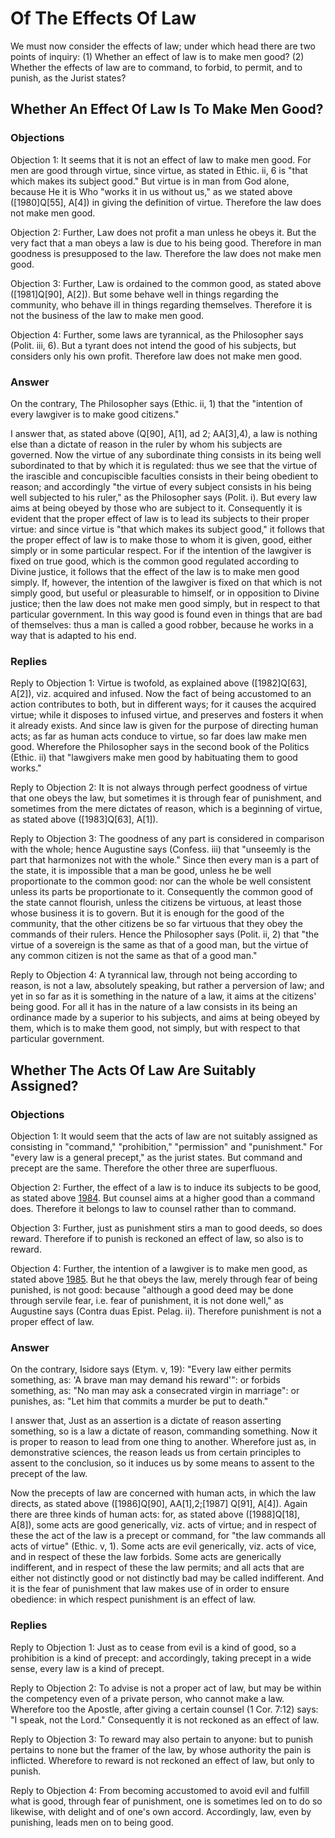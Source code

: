 # Of The Effects Of Law

We must now consider the effects of law; under which head there are two points of inquiry:
(1) Whether an effect of law is to make men good?
(2) Whether the effects of law are to command, to forbid, to permit, and to punish, as the Jurist states?
## Whether An Effect Of Law Is To Make Men Good?

### Objections

Objection 1: It seems that it is not an effect of law to make men good. For men are good through virtue, since virtue, as stated in Ethic. ii, 6 is "that which makes its subject good." But virtue is in man from God alone, because He it is Who "works it in us without us," as we stated above ([1980]Q[55], A[4]) in giving the definition of virtue. Therefore the law does not make men good.

Objection 2: Further, Law does not profit a man unless he obeys it. But the very fact that a man obeys a law is due to his being good. Therefore in man goodness is presupposed to the law. Therefore the law does not make men good.

Objection 3: Further, Law is ordained to the common good, as stated above ([1981]Q[90], A[2]). But some behave well in things regarding the community, who behave ill in things regarding themselves. Therefore it is not the business of the law to make men good.

Objection 4: Further, some laws are tyrannical, as the Philosopher says (Polit. iii, 6). But a tyrant does not intend the good of his subjects, but considers only his own profit. Therefore law does not make men good.

### Answer

On the contrary, The Philosopher says (Ethic. ii, 1) that the "intention of every lawgiver is to make good citizens."

I answer that, as stated above (Q[90], A[1], ad 2; AA[3],4), a law is nothing else than a dictate of reason in the ruler by whom his subjects are governed. Now the virtue of any subordinate thing consists in its being well subordinated to that by which it is regulated: thus we see that the virtue of the irascible and concupiscible faculties consists in their being obedient to reason; and accordingly "the virtue of every subject consists in his being well subjected to his ruler," as the Philosopher says (Polit. i). But every law aims at being obeyed by those who are subject to it. Consequently it is evident that the proper effect of law is to lead its subjects to their proper virtue: and since virtue is "that which makes its subject good," it follows that the proper effect of law is to make those to whom it is given, good, either simply or in some particular respect. For if the intention of the lawgiver is fixed on true good, which is the common good regulated according to Divine justice, it follows that the effect of the law is to make men good simply. If, however, the intention of the lawgiver is fixed on that which is not simply good, but useful or pleasurable to himself, or in opposition to Divine justice; then the law does not make men good simply, but in respect to that particular government. In this way good is found even in things that are bad of themselves: thus a man is called a good robber, because he works in a way that is adapted to his end.

### Replies

Reply to Objection 1: Virtue is twofold, as explained above ([1982]Q[63], A[2]), viz. acquired and infused. Now the fact of being accustomed to an action contributes to both, but in different ways; for it causes the acquired virtue; while it disposes to infused virtue, and preserves and fosters it when it already exists. And since law is given for the purpose of directing human acts; as far as human acts conduce to virtue, so far does law make men good. Wherefore the Philosopher says in the second book of the Politics (Ethic. ii) that "lawgivers make men good by habituating them to good works."

Reply to Objection 2: It is not always through perfect goodness of virtue that one obeys the law, but sometimes it is through fear of punishment, and sometimes from the mere dictates of reason, which is a beginning of virtue, as stated above ([1983]Q[63], A[1]).

Reply to Objection 3: The goodness of any part is considered in comparison with the whole; hence Augustine says (Confess. iii) that "unseemly is the part that harmonizes not with the whole." Since then every man is a part of the state, it is impossible that a man be good, unless he be well proportionate to the common good: nor can the whole be well consistent unless its parts be proportionate to it. Consequently the common good of the state cannot flourish, unless the citizens be virtuous, at least those whose business it is to govern. But it is enough for the good of the community, that the other citizens be so far virtuous that they obey the commands of their rulers. Hence the Philosopher says (Polit. ii, 2) that "the virtue of a sovereign is the same as that of a good man, but the virtue of any common citizen is not the same as that of a good man."

Reply to Objection 4: A tyrannical law, through not being according to reason, is not a law, absolutely speaking, but rather a perversion of law; and yet in so far as it is something in the nature of a law, it aims at the citizens' being good. For all it has in the nature of a law consists in its being an ordinance made by a superior to his subjects, and aims at being obeyed by them, which is to make them good, not simply, but with respect to that particular government.
## Whether The Acts Of Law Are Suitably Assigned?

### Objections

Objection 1: It would seem that the acts of law are not suitably assigned as consisting in "command," "prohibition," "permission" and "punishment." For "every law is a general precept," as the jurist states. But command and precept are the same. Therefore the other three are superfluous.

Objection 2: Further, the effect of a law is to induce its subjects to be good, as stated above [1984](A[1]). But counsel aims at a higher good than a command does. Therefore it belongs to law to counsel rather than to command.

Objection 3: Further, just as punishment stirs a man to good deeds, so does reward. Therefore if to punish is reckoned an effect of law, so also is to reward.

Objection 4: Further, the intention of a lawgiver is to make men good, as stated above [1985](A[1]). But he that obeys the law, merely through fear of being punished, is not good: because "although a good deed may be done through servile fear, i.e. fear of punishment, it is not done well," as Augustine says (Contra duas Epist. Pelag. ii). Therefore punishment is not a proper effect of law.

### Answer

On the contrary, Isidore says (Etym. v, 19): "Every law either permits something, as: 'A brave man may demand his reward'": or forbids something, as: "No man may ask a consecrated virgin in marriage": or punishes, as: "Let him that commits a murder be put to death."

I answer that, Just as an assertion is a dictate of reason asserting something, so is a law a dictate of reason, commanding something. Now it is proper to reason to lead from one thing to another. Wherefore just as, in demonstrative sciences, the reason leads us from certain principles to assent to the conclusion, so it induces us by some means to assent to the precept of the law.

Now the precepts of law are concerned with human acts, in which the law directs, as stated above ([1986]Q[90], AA[1],2;[1987] Q[91], A[4]). Again there are three kinds of human acts: for, as stated above ([1988]Q[18], A[8]), some acts are good generically, viz. acts of virtue; and in respect of these the act of the law is a precept or command, for "the law commands all acts of virtue" (Ethic. v, 1). Some acts are evil generically, viz. acts of vice, and in respect of these the law forbids. Some acts are generically indifferent, and in respect of these the law permits; and all acts that are either not distinctly good or not distinctly bad may be called indifferent. And it is the fear of punishment that law makes use of in order to ensure obedience: in which respect punishment is an effect of law.

### Replies

Reply to Objection 1: Just as to cease from evil is a kind of good, so a prohibition is a kind of precept: and accordingly, taking precept in a wide sense, every law is a kind of precept.

Reply to Objection 2: To advise is not a proper act of law, but may be within the competency even of a private person, who cannot make a law. Wherefore too the Apostle, after giving a certain counsel (1 Cor. 7:12) says: "I speak, not the Lord." Consequently it is not reckoned as an effect of law.

Reply to Objection 3: To reward may also pertain to anyone: but to punish pertains to none but the framer of the law, by whose authority the pain is inflicted. Wherefore to reward is not reckoned an effect of law, but only to punish.

Reply to Objection 4: From becoming accustomed to avoid evil and fulfill what is good, through fear of punishment, one is sometimes led on to do so likewise, with delight and of one's own accord. Accordingly, law, even by punishing, leads men on to being good.
